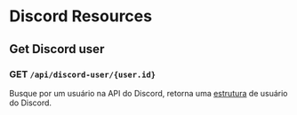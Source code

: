 # Discord Resources

## Get Discord user

### GET `/api/discord-user/{user.id}`

Busque por um usuário na API do Discord, retorna uma
[estrutura](https://discord.com/developers/docs/resources/user#user-object) de
usuário do Discord.
